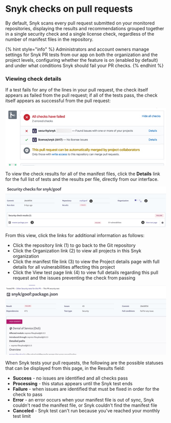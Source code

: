 # Snyk checks on pull requests

By default, Snyk scans every pull request submitted on your monitored repositories, displaying the results and recommendations grouped together in a single security check and a single license check, regardless of the number of manifest files in the repository.

{% hint style="info" %}
Administrators and account owners manage settings for Snyk PR tests from our app on both the organization and the project levels, configuring whether the feature is on \(enabled by default\) and under what conditions Snyk should fail your PR checks.
{% endhint %}

### Viewing check details

If a test fails for any of the lines in your pull request, the check itself appears as failed from the pull request; if all of the tests pass, the check itself appears as successful from the pull request:

![](../../.gitbook/assets/uuid-08a4b511-c3a4-49ed-1bd2-e234a51c126c-en.jpeg)

To view the check results for all of the manifest files, click the **Details** link for the full list of tests and the results per file, directly from our interface.

![](../../.gitbook/assets/uuid-c65f2c6c-d6ad-0fa5-5a0e-6ca0a8f8eeaa-en.jpeg)

From this view, click the links for additional information as follows:

* Click the repository link \(1\) to go back to the Git repository
* Click the Organization link \(2\) to view all projects in this Snyk organization
* Click the manifest file link \(3\) to view the Project details page with full details for all vulnerabilities affecting this project
* Click the View test page link \(4\) to view full details regarding this pull request and the issues preventing the check from passing

![](../../.gitbook/assets/uuid-617d6ed9-3571-1913-ca32-f30d2f0b3138-en.jpg)

When Snyk tests your pull requests, the following are the possible statuses that can be displayed from this page, in the Results field:

* **Success** - no issues are identified and all checks pass
* **Processing** - this status appears until the Snyk test ends
* **Failure** - when issues are identified that must be fixed in order for the check to pass
* **Error** - an error occurs when your manifest file is out of sync, Snyk couldn't read the manifest file, or Snyk couldn't find the manifest file
* **Canceled** - Snyk test can't run because you've reached your monthly test limit

